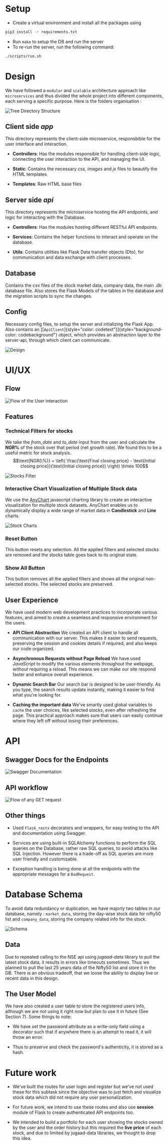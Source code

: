 
# Setup
- Create a virtual environment and install all the packages using 
```bash
pip3 install -r requirements.txt
```
- Run `make` to setup the DB and run the server
- To re-run the server, run the following command:
```bash
./scripts/run.sh
```
# Design

We have followed a `modular` and `scalable` architecture approach like
`microservices`
and thus divided the whole project into different components, each
serving a specific purpose. Here is the folders organisation :

![Tree Directory Structure](./screenshots/tree_dir.png)

## Client side *app*

This directory represents the client-side microservice, responsbible for
the user interface and interaction.

-   **Controllers**: Has the modules responsible for handling
    client-side logic, connecting the user interaction to the API, and
    managing the UI.

-   **Static**: Contains the necessary *css, images* and *js* files to
    beautify the HTML templates

-   **Templates**: Raw HTML base files

## Server side *api*

This directory represents the microservice hosting the API endpoints,
and logic for interacting with the Database.

-   **Controllers**: Has the modules hosting different RESTful API
    endpoints.

-   **Services**: Contains the helper functions to interact and operate
    on the database.

-   **Utils**: Contains utilities like Flask Data transfer objects
    (Dto), for communication and data exchange with client processes.

## Database

Contains the csv files of the stock market data, company data, the main
.db database file. Also stores the Flask Models of the tables in the
database and the migration scripts to sync the changes.

## Config

Necessary config files, to setup the server and intializing the Flask
App. Also contains an
[[`ApiClient`]{style="color: codetext"}]{style="background-color: codebackground"}
object, which provides an abstraction layer to the server-api, through
which client can communicate.

![Design](./screenshots/design.png)

# UI/UX

## Flow

![Flow of the User interaction](./screenshots/ui_flow.png)

## Features

### Technical Filters for stocks

We take the *from_date* and *to_date* input from the user and calculate
the **NGR%** of the stock over that period (net growth rate). We found
this to be a useful metric for stock analysis.
$$\text{NGR(\%)} = \left( \frac{\text{Final closing price} - \text{Initial closing price}}{\text{Initial closing price}} \right) \times 100$$

![Stocks Filter](./screenshots/filter.png)

### Interactive Chart Visualization of Multiple Stock data

We use the [AnyChart](https://docs.anychart.com) javascript charting
library to create an interactive visualization for multiple stock
datasets. AnyChart enables us to dynamically display a wide range of
market data in **Candlestick** and **Line** charts.

![Stock Charts](./screenshots/graph.png)

### Reset Button

This button resets any selection. All the applied filters and selected
stocks are removed and the stocks table goes back to its original state.

### Show All Button

This button removes all the applied filters and shows all the original
non-selected stocks. The selected stocks are preserved.

## User Experience

We have used modern web development practices to incorporate various
features, and aimed to create a seamless and responsive environment for
the users.

-   **API Client Abstraction** We created an API client to handle all
    communication with our server. This makes it easier to send
    requests, preserving the session and cookies details if required,
    and also keeps our code organized.

-   **Asynchronous Requests without Page Reload** We have used
    *JavaScript* to modify the various elements throughout the webpage,
    without requiring a reload. This means we can make our site respond
    faster and enhance overall experience.

-   **Dynamic Search Bar** Our search bar is designed to be
    user-friendly. As you type, the search results update instantly,
    making it easier to find what you're looking for.

-   **Caching the important data** We've smartly used global variables
    to `cache` the user choices, like selected stocks, even after
    refreshing the page. This practical approach makes sure that users
    can easily continue where they left off without losing their
    preferences.

# API

## Swagger Docs for the Endpoints

![Swagger Documentation](./screenshots/api_swagger.png)

## API workflow

![Flow of any GET request](./screenshots/api_flow.png)

## Other things

-   Used `Flask_restx` decorators and wrappers, for easy testing to the
    API and documentation using Swagger.

-   Services are using built-in SQLAlchemy functions to perform the SQL
    queries on the Database, rather raw SQL queries, to avoid attacks
    like SQL Injection. However there is a trade-off as SQL queries are
    more user friendly and customizable.

-   Exception handling is being done at all the endpoints with the
    appropriate messages for a `BadRequest`.

# Database Schema

To avoid data redundancy or duplication, we have majorly two tables in
our database, namely :
`market_data`,
storing the day-wise stock data for nifty50 list and
`company_data`,
storing the company related info for the stock.

![Schema](./screenshots/db_schema.png)

## Data

Due to repeated calling to the NSE api using *jugaad-data* library to
pull the latest stock data, it results in errors like timeouts
sometimes. Thus we planned to pull the last 25 years data of the Nifty50
list and store it in the DB. There is an obvious tradeoff, that we loose
the ability to display live or recent data in this design.

## The User Model

We have also created a user table to store the registered users info,
although we are not using it right now but plan to use it in future (See
Section 7). Some things to note:

-   We have set the password attribute as a write-only field using a
    decorator such that if anywhere there is an attempt to read it, it
    will throw an error.

-   Thus to preserve and check the password's authenticity, it is stored
    as a hash.

# Future work

-   We've built the routes for user login and register but we've not
    used these for this subtask since the objective was to just fetch
    and visualize stock data which did not require any user
    personalization.

-   For future work, we intend to use these routes and also use
    **session** module of Flask to create authenticated API endpoints
    too.

-   We intended to build a portfolio for each user showing the stocks
    owned by the user and the order history but this required the **live
    price** of each stock, and due to limited by jugaad-data libraries,
    we thought to drop this idea.

